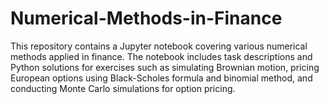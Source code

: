 # Numerical-Methods-in-Finance
This repository contains a Jupyter notebook covering various numerical methods applied in finance. The notebook includes task descriptions and Python solutions for exercises such as simulating Brownian motion, pricing European options using Black-Scholes formula and binomial method, and conducting Monte Carlo simulations for option pricing.
